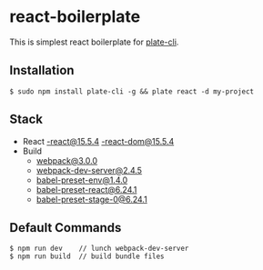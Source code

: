 # react-boilerplate
This is simplest react boilerplate for [plate-cli](https://github.com/haegul/plate-cli).

## Installation
```
$ sudo npm install plate-cli -g && plate react -d my-project 
```

## Stack
- React
    -react@15.5.4
    -react-dom@15.5.4
- Build
    - webpack@3.0.0
    - webpack-dev-server@2.4.5
    - babel-preset-env@1.4.0
    - babel-preset-react@6.24.1
    - babel-preset-stage-0@6.24.1

## Default Commands
```
$ npm run dev    // lunch webpack-dev-server
$ npm run build  // build bundle files
```
